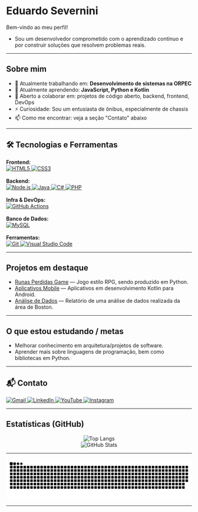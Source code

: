 # Eduardo Severnini

Bem-vindo ao meu perfil! 
- Sou um desenvolvedor comprometido com o aprendizado contínuo e por construir soluções que resolvem problemas reais.

---

## Sobre mim
- 🔭 Atualmente trabalhando em: **Desenvolvimento de sistemas na ORPEC**
- 🌱 Atualmente aprendendo: **JavaScript, Python e Kotlin**
- 👯 Aberto a colaborar em: projetos de código aberto, backend, frontend, DevOps
- ⚡ Curiosidade: Sou um entusiasta de ônibus, especialmente de chassis
- 📫 Como me encontrar: veja a seção "Contato" abaixo

---

## 🛠️ Tecnologias e Ferramentas

<p align="left">
  <strong>Frontend:</strong><br>
  <a href="https://skillicons.dev">
    <img src="https://img.shields.io/badge/HTML5-E34F26?style=for-the-badge&logo=html5&logoColor=white" alt="HTML5"/>
    <img src="https://img.shields.io/badge/CSS3-1572B6?style=for-the-badge&logo=css3&logoColor=white" alt="CSS3"/>
  </a>
  <br><br>
  <strong>Backend:</strong><br>
  <a href="https://skillicons.dev">
    <img src="https://img.shields.io/badge/Node.js-339933?style=for-the-badge&logo=nodedotjs&logoColor=white" alt="Node.js"/>
    <img src="https://img.shields.io/badge/Java-ED8B00?style=for-the-badge&logo=openjdk&logoColor=white" alt="Java"/>
    <img src="https://img.shields.io/badge/C%23-239120?style=for-the-badge&logo=c-sharp&logoColor=white" alt="C#"/>
    <img src="https://img.shields.io/badge/PHP-777BB4?style=for-the-badge&logo=php&logoColor=white" alt="PHP"/>
  </a>
  <br><br>
  <strong>Infra & DevOps:</strong><br>
  <a href="https://skillicons.dev">
    <img src="https://img.shields.io/badge/GitHub_Actions-2088FF?style=for-the-badge&logo=github-actions&logoColor=white" alt="GitHub Actions"/>
  </a>
  <br><br>
  <strong>Banco de Dados:</strong><br>
  <a href="https://skillicons.dev">
    <img src="https://img.shields.io/badge/MySQL-4479A1?style=for-the-badge&logo=mysql&logoColor=white" alt="MySQL"/>
  </a>
  <br><br>
  <strong>Ferramentas:</strong><br>
  <a href="https://skillicons.dev">
    <img src="https://img.shields.io/badge/Git-F05032?style=for-the-badge&logo=git&logoColor=white" alt="Git"/>
    <img src="https://img.shields.io/badge/VS_Code-007ACC?style=for-the-badge&logo=visual-studio-code&logoColor=white" alt="Visual Studio Code"/>
  </a>
</p>

---

## Projetos em destaque
- [Runas Perdidas Game](https://github.com/IamEddo/Runas-perdidas-game) — Jogo estilo RPG, sendo produzido em Python.
- [Aplicativos Mobile](https://github.com/IamEddo/Desenvolvimento_De_Aplicativos) — Aplicativos em desenvolvimento Kotlin para Android.
- [Análise de Dados](https://github.com/IamEddo/The-Boston-Housing-Dataset) — Relatório de uma análise de dados realizada da área de Boston.

---

## O que estou estudando / metas
- Melhorar conhecimento em arquitetura/projetos de software.
- Aprender mais sobre linguagens de programação, bem como bibliotecas em Python.

---

## 📬 Contato

<p align="left">
  <a href="mailto:eduardojose72005@gmail.com" target="_blank">
    <img src="https://img.shields.io/badge/Gmail-D14836?style=for-the-badge&logo=gmail&logoColor=white" alt="Gmail"/>
  </a>
  <a href="https://www.linkedin.com/in/eduardo-severnini" target="_blank">
    <img src="https://img.shields.io/badge/LinkedIn-0077B5?style=for-the-badge&logo=linkedin&logoColor=white" alt="LinkedIn"/>
  </a>
  <a href="https://www.youtube.com/@iameddojose" target="_blank">
    <img src="https://img.shields.io/badge/YouTube-FF0000?style=for-the-badge&logo=youtube&logoColor=white" alt="YouTube"/>
  </a>
  <a href="https://www.instagram.com/iameddojose" target="_blank">
    <img src="https://img.shields.io/badge/Instagram-E4405F?style=for-the-badge&logo=instagram&logoColor=white" alt="Instagram"/>
  </a>
</p>

---

## Estatísticas (GitHub)
<p align="center">
  <img src="https://github-readme-stats.vercel.app/api/top-langs/?username=IamEddo&layout=compact&theme=dracula&hide_border=true" alt="Top Langs"/>
  <br>
  <img src="https://github-readme-stats.vercel.app/api?username=IamEddo&show_icons=true&theme=dracula&hide_border=true" alt="GitHub Stats"/>
</p>

---

<p align="center">
  <img src="https://raw.githubusercontent.com/IamEddo/IamEddo/main/dist/github-contribution-grid-snake-dark.svg" alt="snake animation"/>
</p>

---
